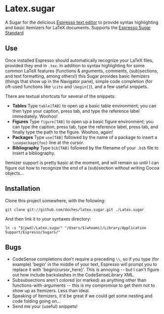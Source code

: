 # Latex.sugar

A Sugar for the delicious [Espresso text editor][espresso] to provide syntax highlighting and basic itemizers for LaTeX documents. Supports the [Espresso Sugar Standard][standard]

  [espresso]: <http://macrabbit.com/espresso/>
    "The Espresso text editor, by MacRabbit"
  [standard]: <http://github.com/elliottcable/espresso-sugar-standard>
    "ellitotcable's Espresso Sugar Standard on Github"

## Use

Once installed Espresso should automatically recognize your LaTeX files, provided they end in `.tex`. In addition to syntax highlighting for some common LaTeX features (functions & arguments, comments, (sub)sections, and text formatting, among others!) this Sugar provides basic itemizers (things that show up in the Navigator pane), simple code completion (for oft-used functions like `\cite` and `\begin{}`), and a few useful snippets. 

There are textual shortcuts for several of the snippets:

+  **Tables** Type `table[TAB]` to open up a basic table environment; you can then type your caption, press tab, and type the reference label immediately. Woohoo!
+  **Figures** Type `figure[TAB]` to open up a basic figure environment; you can type the caption, press tab, type the reference label, press tab, and finally type the path to the figure. Woohoo, again!
+  **Packages** Type `use[TAB]` followed by the name of a package to insert a `\usepackage{foo}` line at the cursor.
+  **Bibliography** Type `bib[TAB]` followed by the filename of your `.bib` file to insert a bibliography.

Itemizer support is pretty basic at the moment, and will remain so until I can figure out how to recognize the end of a (sub)section without writing Cocoa objects...

## Installation

Clone this project somewhere, with the following:

    git clone git://github.com/doches/latex.sugar.git ./Latex.sugar

And then link it to your syntaxes directory:

    ln -s "$(pwd)/Latex.sugar" "/Users/$(whoami)/Library/Application Support/Espresso/Sugars/"

## Bugs

+  CodeSense completions don't require a preceding `\\`, so if you type (for example) 'begin' in the middle of your text, Espresso will prompt you to replace it with 'begin{cursor_here}'. This is annoying -- but I can't figure out how include backslashes in the CodeSenseLibrary XML. 
+  Subsubsections aren't colored (or marked) as anything other than functions-with-arguments -- this is my compromise to get them not to show up as Itemizers. Less than ideal.
+  Speaking of Itemizers, it'd be great if we could get some nesting and code folding going on...
+  Send me your (useful) snippets!